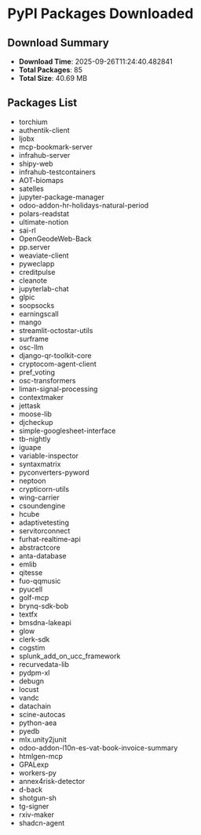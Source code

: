 # PyPI Packages Downloaded

## Download Summary
- **Download Time**: 2025-09-26T11:24:40.482841
- **Total Packages**: 85
- **Total Size**: 40.69 MB

## Packages List
- torchium
- authentik-client
- ljobx
- mcp-bookmark-server
- infrahub-server
- shipy-web
- infrahub-testcontainers
- AOT-biomaps
- satelles
- jupyter-package-manager
- odoo-addon-hr-holidays-natural-period
- polars-readstat
- ultimate-notion
- sai-rl
- OpenGeodeWeb-Back
- pp.server
- weaviate-client
- pyweclapp
- creditpulse
- cleanote
- jupyterlab-chat
- glpic
- soopsocks
- earningscall
- mango
- streamlit-octostar-utils
- surframe
- osc-llm
- django-qr-toolkit-core
- cryptocom-agent-client
- pref_voting
- osc-transformers
- liman-signal-processing
- contextmaker
- jettask
- moose-lib
- djcheckup
- simple-googlesheet-interface
- tb-nightly
- iguape
- variable-inspector
- syntaxmatrix
- pyconverters-pyword
- neptoon
- crypticorn-utils
- wing-carrier
- csoundengine
- hcube
- adaptivetesting
- servitorconnect
- furhat-realtime-api
- abstractcore
- anta-database
- emlib
- qitesse
- fuo-qqmusic
- pyucell
- golf-mcp
- brynq-sdk-bob
- textfx
- bmsdna-lakeapi
- glow
- clerk-sdk
- cogstim
- splunk_add_on_ucc_framework
- recurvedata-lib
- pydpm-xl
- debugn
- locust
- vandc
- datachain
- scine-autocas
- python-aea
- pyedb
- mlx.unity2junit
- odoo-addon-l10n-es-vat-book-invoice-summary
- htmlgen-mcp
- GPALexp
- workers-py
- annex4risk-detector
- d-back
- shotgun-sh
- tg-signer
- rxiv-maker
- shadcn-agent
